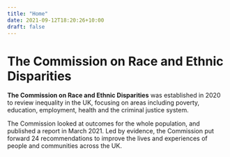 ```yaml
---
title: "Home"
date: 2021-09-12T18:20:26+10:00
draft: false
---
```


<h1 class="govuk-heading-l">The Commission on Race and Ethnic Disparities</h1>
<p class="govuk-body-s"><strong>The Commission on Race and Ethnic Disparities</strong> was established in 2020 to review inequality in the UK, focusing on areas including poverty, education, employment, health and the criminal justice system.</p>
<p class="govuk-body-s">The Commission looked at outcomes for the whole population, and published a report in March 2021. Led by evidence, the Commission put forward 24 recommendations to improve the lives and experiences of people and communities across the UK.</p>

